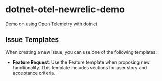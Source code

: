# dotnet-otel-newrelic-demo
Demo on using Open Telemetry with dotnet

## Issue Templates

When creating a new issue, you can use one of the following templates:

- **Feature Request**: Use the Feature template when proposing new functionality. This template includes sections for user story and acceptance criteria.
